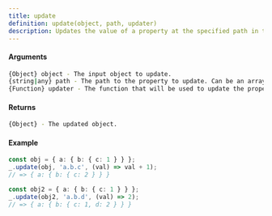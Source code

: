 ```yaml
---
title: update
definition: update(object, path, updater)
description: Updates the value of a property at the specified path in the provided object using the given updater function.
---
```



#### Arguments


```bash
{Object} object - The input object to update.
{string|any} path - The path to the property to update. Can be an array or a string.
{Function} updater - The function that will be used to update the property value.
```


#### Returns


```bash
{Object} - The updated object.
```


#### Example


```ts
const obj = { a: { b: { c: 1 } } };
_.update(obj, 'a.b.c', (val) => val + 1);
// => { a: { b: { c: 2 } } }

const obj2 = { a: { b: { c: 1 } } };
_.update(obj2, 'a.b.d', (val) => 2);
// => { a: { b: { c: 1, d: 2 } } }
```